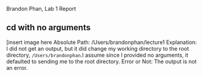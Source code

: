 Brandon Phan, Lab 1 Report

## cd with no arguments

[insert image here
Absolute Path: /Users/brandonphan/lecture1
Explanation: I did not get an output, but it did change my working directory to the root directory, `/Users/brandonphan`.I assume since I provided no arguments, it defaulted to sending me to the root directory.
Error or Not: The output is not an error. 

